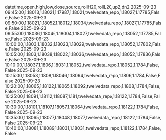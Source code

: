 datetime,open,high,low,close,source,rollH20,rollL20,up2,dn2
2025-09-23 09:45:00,1.18013,1.18021,1.17987,1.18021,twelvedata_repo,1.18027,1.17785,False,False
2025-09-23 09:50:00,1.18021,1.18052,1.18012,1.18034,twelvedata_repo,1.18027,1.17785,False,False
2025-09-23 09:55:00,1.18036,1.18046,1.18004,1.18027,twelvedata_repo,1.18052,1.17785,False,False
2025-09-23 10:00:00,1.1803,1.18032,1.18023,1.18029,twelvedata_repo,1.18052,1.17802,False,False
2025-09-23 10:05:00,1.1803,1.18038,1.18022,1.18036,twelvedata_repo,1.18052,1.17836,False,False
2025-09-23 10:10:00,1.18037,1.1806,1.18031,1.18052,twelvedata_repo,1.18052,1.1784,False,False
2025-09-23 10:15:00,1.18053,1.1808,1.18046,1.18064,twelvedata_repo,1.1806,1.1784,False,False
2025-09-23 10:20:00,1.18065,1.18122,1.18065,1.18092,twelvedata_repo,1.1808,1.1784,False,False
2025-09-23 10:25:00,1.18091,1.18112,1.18087,1.181,twelvedata_repo,1.18122,1.1784,False,False
2025-09-23 10:30:00,1.18101,1.18107,1.18057,1.18064,twelvedata_repo,1.18122,1.1784,False,False
2025-09-23 10:35:00,1.18065,1.18077,1.18048,1.18077,twelvedata_repo,1.18122,1.1784,False,False
2025-09-23 10:40:00,1.18081,1.18089,1.18031,1.18031,twelvedata_repo,1.18122,1.1784,False,False

